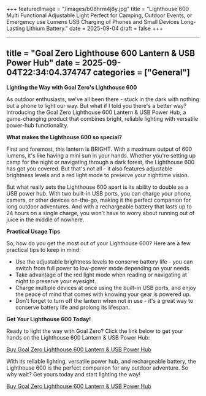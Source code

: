 +++
featuredImage = "/images/b08hrm4j8y.jpg"
title = "Lighthouse 600 Multi Functional Adjustable Light Perfect for Camping, Outdoor Events, or Emergency use Lumens USB Charging of Phones and Small Devices Long-Lasting Lithium Battery."
date = 2025-09-04
draft = false
+++

---
title = "Goal Zero Lighthouse 600 Lantern & USB Power Hub"
date = 2025-09-04T22:34:04.374747
categories = ["General"]
---
**Lighting the Way with Goal Zero's Lighthouse 600**

As outdoor enthusiasts, we've all been there - stuck in the dark with nothing but a phone to light our way. But what if I told you there's a better way? Introducing the Goal Zero Lighthouse 600 Lantern & USB Power Hub, a game-changing product that combines bright, reliable lighting with versatile power-hub functionality.

**What makes the Lighthouse 600 so special?**

First and foremost, this lantern is BRIGHT. With a maximum output of 600 lumens, it's like having a mini sun in your hands. Whether you're setting up camp for the night or navigating through a dark forest, the Lighthouse 600 has got you covered. But that's not all - it also features adjustable brightness levels and a red light mode to preserve your nighttime vision.

But what really sets the Lighthouse 600 apart is its ability to double as a USB power hub. With two built-in USB ports, you can charge your phone, camera, or other devices on-the-go, making it the perfect companion for long outdoor adventures. And with a rechargeable battery that lasts up to 24 hours on a single charge, you won't have to worry about running out of juice in the middle of nowhere.

**Practical Usage Tips**

So, how do you get the most out of your Lighthouse 600? Here are a few practical tips to keep in mind:

* Use the adjustable brightness levels to conserve battery life - you can switch from full power to low-power mode depending on your needs.
* Take advantage of the red light mode when reading or navigating at night to preserve your eyesight.
* Charge multiple devices at once using the built-in USB ports, and enjoy the peace of mind that comes with knowing your gear is powered up.
* Don't forget to turn off the lantern when not in use - it's a great way to conserve battery life and prolong its lifespan.

**Get Your Lighthouse 600 Today!**

Ready to light the way with Goal Zero? Click the link below to get your hands on the Lighthouse 600 Lantern & USB Power Hub:

[Buy Goal Zero Lighthouse 600 Lantern & USB Power Hub](https://www.amazon.com/dp/B08HRM4J8Y)

With its reliable lighting, versatile power hub, and rechargeable battery, the Lighthouse 600 is the perfect companion for any outdoor adventure. So why wait? Get yours today and start lighting the way!

[Buy Goal Zero Lighthouse 600 Lantern & USB Power Hub](https://www.amazon.com/dp/B08HRM4J8Y)
